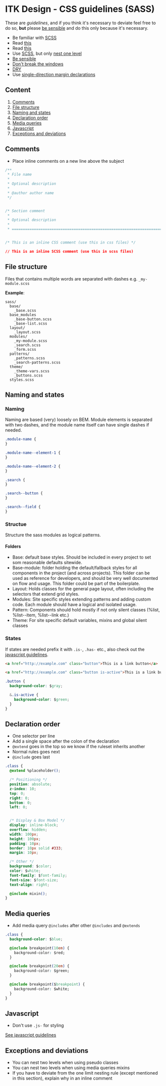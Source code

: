 # ITK Design - CSS guidelines (SASS)

These are *guidelines*, and if you think it's necessary to deviate
feel free to do so, **but** please [be
sensible](http://csswizardry.com/2010/08/semantics-and-sensibility/)
and do this only because it's necessary.

* Be familiar with [SCSS](http://sass-lang.com/)
* Read [this](http://www.jakobloekkemadsen.com/2013/07/css-abstractions-done-right/)
* Read [this](http://www.jakobloekkemadsen.com/2012/09/tdcss-js/)
* Use [SCSS](http://sass-lang.com), but only [nest one level](#exceptions-and-deviations)
* [Be sensible](http://csswizardry.com/2010/08/semantics-and-sensibility/)
* [Don't break the windows](http://www.rtuin.nl/2012/08/software-development-and-the-broken-windows-theory/)
* [DRY](http://en.wikipedia.org/wiki/Don%27t_repeat_yourself)
* Use [single-direction margin declarations](http://csswizardry.com/2012/06/single-direction-margin-declarations/)

## Content

1. [Comments](#comments)
2. [File structure](#file-structure)
3. [Naming and states](#naming-states)
4. [Declaration order](#declaration-order)
5. [Media queries](#media-queries)
6. [Javascript](#javascript)
7. [Exceptions and deviations](#exceptions-and-deviations)

## Comments

* Place inline comments on a new line above the subject

```css
/**
 * File name
 *
 * Optional description
 *
 * @author author name
 */


/* Section comment
 *
 * Optional description
 *
 * ========================================================================== */


/* This is an inline CSS comment (use this in css files) */

// This is an inline SCSS comment (use this in scss files)
```

## File structure

Files that contains multiple words are separated with dashes e.g. `_my-module.scss`

__Example__:

```code
sass/
  base/
    _base.scss
  base_modules
    _base-button.scss
    _base-list.scss
  layout/
    _layout.scss
  modules/
    _my-module.scss
    _search.scss
    _form.scss
  patterns/
    _patterns.scss
    _search-patterns.scss
  theme/
    _theme-vars.scss
    _buttons.scss
  styles.scss
```

## Naming and states

### Naming

Naming are based (very) loosely on BEM. Module elements is separated
with two dashes, and the module name itself can have single dashes if
needed.

```css
.module-name {
}

.module-name--element-1 {
}

.module-name--element-2 {
}

.search {
}

.search--button {
}

.search--field {
}
```

### Structue

Structure the sass modules as logical patterns.

#### Folders

* Base: default base styles. Should be included in every project to
  set som reasonable defaults sitewide.
* Base-module: folder holding the default/fallback styles for all
  components in the project (and across projects).  This folder can be
  used as reference for developers, and should be very well documented
  on flow and usage.  This folder could be part of the boilerplate.
* Layout: Holds classes for the general page layout, often including
  the selectors that extend grid styles.
* Modules: Site specific styles extending patterns and adding custom
  code. Each module should have a logical and isolated usage.
* Pattern: Components should hold mostly if not only silent classes
  (%list, %list--item, %list--link etc.)
* Theme: For site specific default variables, mixins and global silent
  classes

### States

If states are needed prefix it with `.is-`,
`.has-` etc., also check out the [javascript
guidelines](js-guidelines.md).

```html
<a href="http://example.com" class="button">This is a link button</a>

<a href="http://example.com" class="button is-active">This is a link button</a>
```

```css
.button {
  background-color: $gray;

  &.is-active {
    background-color: $green;
  }
}
```

## Declaration order

* One selector per line
* Add a single space after the colon of the declaration
* `@extend` goes in the top so we know if the ruleset inherits another
* Normal rules goes next
* `@include` goes last

```css
.class {
  @extend %placeholder();

  /* Positioning */
  position: absolute;
  z-index: 10;
  top: 0;
  right: 0;
  bottom: 0;
  left: 0;


  /* Display & Box Model */
  display: inline-block;
  overflow: hidden;
  width: 100px;
  height: 100px;
  padding: 10px;
  border: 10px solid #333;
  margin: 10px;

  /* Other */
  background: $color;
  color: $white;
  font-family: $font-family;
  font-size: $font-size;
  text-align: right;

  @include mixin();
}
```

## Media queries

* Add media query `@includes` after other `@includes` and `@extends`

```css
.class {
  background-color: $blue;

  @include breakpoint(10em) {
    background-color: $red;
  }

  @include breakpoint(20em) {
    background-color: $green;
  }

  @include breakpoint($breakpoint) {
    background-color: $white;
  }
}
```

## Javascript

* Don't use `.js-` for styling

[See javascript guidelines](js-guidelines.md)

## Exceptions and deviations

* You can nest two levels when using pseudo classes
* You can nest two levels when using media queries mixins
* If you have to deviate from the one limit nesting rule (except
  mentioned in this section), explain why in an inline comment
